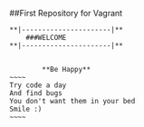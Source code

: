##First Repository for Vagrant

	**|----------------------|**
		###WELCOME
	**|----------------------|**


			**Be Happy**
	~~~~
	Try code a day
	And find bugs
	You don't want them in your bed
	Smile :)
	~~~~
